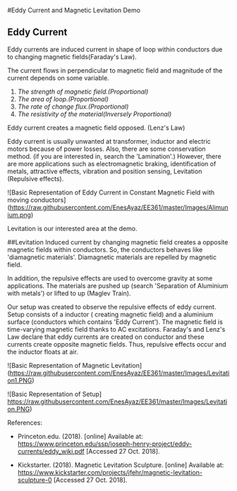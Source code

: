 #Eddy Current and Magnetic Levitation Demo

## Eddy Current
Eddy currents are induced current in shape of loop within conductors due to changing magnetic fields(Faraday's Law).

The current flows in perpendicular to magnetic field and magnitude of the current depends on some variable.
   1. *The strength of magnetic field.(Proportional)*
   2. *The area of loop.(Proportional)*
   3. *The rate of change flux.(Proportional)*
   4. *The resistivity of the material(Inversely Proportional)*


Eddy current creates a magnetic field opposed. (Lenz's Law)

Eddy current is usually unwanted at transformer, inductor and electric motors because of power losses. Also, there are some conservation method. (if you are interested in, search the 'Lamination'.) However, there are more applications such as electromagnetic braking, identification of metals, attractive effects, vibration and position sensing,  Levitation (Repulsive effects).

![Basic Representation of Eddy Current in Constant Magnetic Field with moving conductors] (https://raw.githubusercontent.com/EnesAyaz/EE361/master/Images/Alimunium.png)

Levitation is our interested area at the demo.

##Levitation
Induced current by changing magnetic field creates a opposite magnetic fields within conductors. So, the conductors behaves like 'diamagnetic materials'. Diamagnetic materials are repelled by magnetic field.

In addition, the repulsive effects are used to overcome gravity at some applications. The materials are pushed up  (search 'Separation of Aluminium with metals') or lifted to up (Maglev Train).

Our setup was created to observe the repulsive effects of eddy current. Setup consists of a inductor ( creating magnetic field) and a aluminium surface (conductors which contains 'Eddy Current'). The magnetic field is time-varying magnetic field thanks to AC excitations. Faraday's and Lenz's Law declare that eddy currents are created on conductor and these currents create opposite magnetic fields. Thus, repulsive effects occur and the inductor floats at air.

![Basic Representation of Magnetic Levitation] (https://raw.githubusercontent.com/EnesAyaz/EE361/master/Images/Levitation1.PNG)

![Basic Representation of Setup] https://raw.githubusercontent.com/EnesAyaz/EE361/master/Images/Levitation.PNG)

References:
* Princeton.edu. (2018). [online] Available at: https://www.princeton.edu/ssp/joseph-henry-project/eddy-currents/eddy_wiki.pdf [Accessed 27 Oct. 2018].

* Kickstarter. (2018). Magnetic Levitation Sculpture. [online] Available at: https://www.kickstarter.com/projects/jfehr/magnetic-levitation-sculpture-0 [Accessed 27 Oct. 2018].
